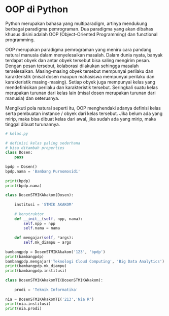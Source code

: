 # OOP di Python

  Python merupakan bahasa yang multiparadigm, artinya mendukung berbagai paradigma pemrograman. Dua paradigma yang akan dibahas khusus disini adalah OOP (Object-Oriented Programming) dan functional programming. 

  OOP merupakan paradigma pemrograman yang meniru cara pandang natural manusia dalam menyelesaikan masalah. Dalam dunia nyata, banyak terdapat obyek dan antar obyek tersebut bisa saling mengirim pesan. Dengan pesan tersebut, kolaborasi dilakukan sehingga masalah terselesaikan. Masing-masing obyek tersebut mempunyai perilaku dan karakteristik (misal dosen maupun mahasiswa mempunyai perilaku dan karakteristik masing-masing). Setiap obyek juga mempunyai kelas yang mendefinisikan perilaku dan karakteristik tersebut. Seringkali suatu kelas merupakan turunan dari kelas lain (misal dosen merupakan turunan dari manusia) dan seterusnya.

  Mengikuti pola natural seperti itu, OOP menghendaki adanya definisi kelas serta pembuatan instance / obyek  dari kelas tersebut. Jika belum ada yang mirip, maka bisa dibuat kelas dari awal, jika sudah ada yang mirip, maka tinggal dibuat turunannya. 

```python
# kelas.py
 
# definisi kelas paling sederhana
# bisa ditambah properties
class Dosen:
    pass
 
bpdp = Dosen()
bpdp.nama = 'Bambang Purnomosidi'
 
print(bpdp)
print(bpdp.nama)
 
class DosenSTMIKAkakom(Dosen):
 
    institusi = 'STMIK AKAKOM'
 
    # konstruktor
    def __init__(self, npp, nama):
        self.npp = npp
        self.nama = nama
 
    def mengajar(self, *args):
        self.mk_diampu = args
 
bambangpdp = DosenSTMIKAkakom('123', 'bpdp')
print(bambangpdp)
bambangpdp.mengajar('Teknologi Cloud Computing', 'Big Data Analytics')
print(bambangpdp.mk_diampu)
print(bambangpdp.institusi)
 
class DosenSTMIKAkakomTI(DosenSTMIKAkakom):
 
    prodi = 'Teknik Informatika'
 
nia = DosenSTMIKAkakomTI('213','Nia R')
print(nia.institusi)
print(nia.prodi)
```
